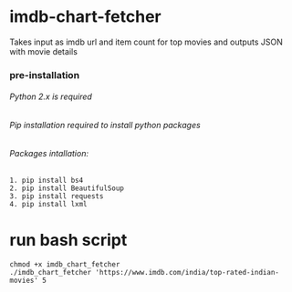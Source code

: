 # imdb-chart-fetcher
Takes input as imdb url and item count for top movies and outputs JSON with movie details

### pre-installation

###### Python 2.x is required
###### Pip installation required to install python packages

###### Packages intallation:
```
1. pip install bs4
2. pip install BeautifulSoup
3. pip install requests
4. pip install lxml
```


# run bash script 
```
chmod +x imdb_chart_fetcher
./imdb_chart_fetcher 'https://www.imdb.com/india/top-rated-indian-movies' 5
```

